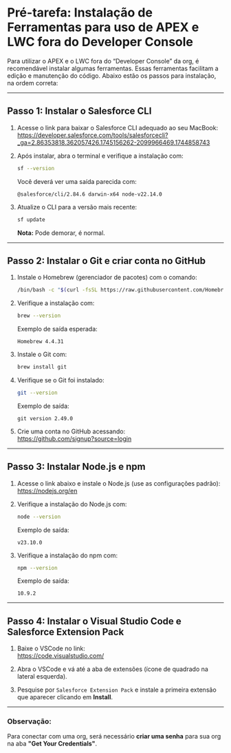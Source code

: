 # Pré-tarefa: Instalação de Ferramentas para uso de APEX e LWC fora do Developer Console

Para utilizar o APEX e o LWC fora do “Developer Console” da org, é recomendável instalar algumas ferramentas. Essas ferramentas facilitam a edição e manutenção do código. Abaixo estão os passos para instalação, na ordem correta:

---

## Passo 1: Instalar o Salesforce CLI

1. Acesse o link para baixar o Salesforce CLI adequado ao seu MacBook:  
   https://developer.salesforce.com/tools/salesforcecli?_ga=2.86353818.362057426.1745156262-2099966469.1744858743

2. Após instalar, abra o terminal e verifique a instalação com:

   ```bash
   sf --version
   ```

   Você deverá ver uma saída parecida com:

   ```
   @salesforce/cli/2.84.6 darwin-x64 node-v22.14.0
   ```

3. Atualize o CLI para a versão mais recente:

   ```bash
   sf update
   ```

   **Nota:** Pode demorar, é normal.

---

## Passo 2: Instalar o Git e criar conta no GitHub

1. Instale o Homebrew (gerenciador de pacotes) com o comando:

   ```bash
   /bin/bash -c "$(curl -fsSL https://raw.githubusercontent.com/Homebrew/install/HEAD/install.sh)"
   ```

2. Verifique a instalação com:

   ```bash
   brew --version
   ```

   Exemplo de saída esperada:

   ```
   Homebrew 4.4.31
   ```

3. Instale o Git com:

   ```bash
   brew install git
   ```

4. Verifique se o Git foi instalado:

   ```bash
   git --version
   ```

   Exemplo de saída:

   ```
   git version 2.49.0
   ```

5. Crie uma conta no GitHub acessando:  
   https://github.com/signup?source=login

---

## Passo 3: Instalar Node.js e npm

1. Acesse o link abaixo e instale o Node.js (use as configurações padrão):  
   https://nodejs.org/en

2. Verifique a instalação do Node.js com:

   ```bash
   node --version
   ```

   Exemplo de saída:

   ```
   v23.10.0
   ```

3. Verifique a instalação do npm com:

   ```bash
   npm --version
   ```

   Exemplo de saída:

   ```
   10.9.2
   ```

---

## Passo 4: Instalar o Visual Studio Code e Salesforce Extension Pack

1. Baixe o VSCode no link:  
   https://code.visualstudio.com/

2. Abra o VSCode e vá até a aba de extensões (ícone de quadrado na lateral esquerda).

3. Pesquise por `Salesforce Extension Pack` e instale a primeira extensão que aparecer clicando em **Install**.

---

### Observação:
Para conectar com uma org, será necessário **criar uma senha** para sua org na aba **"Get Your Credentials"**.
